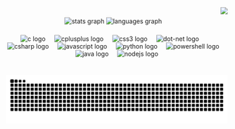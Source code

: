 <img align="right" height="150" src="https://media.discordapp.net/attachments/1340087849969647629/1340107424568180870/Profile.png?ex=67b127cc&is=67afd64c&hm=ba5c8059b55e2a0f0e07afde09c53ddc8bac820b78f9c15cef71839ac1db6714&=&format=webp&quality=lossless"  />

###

<div align="center">
  <img src="https://github-readme-stats.vercel.app/api?username=mainlyrogue&hide_title=true&hide_rank=true&show_icons=true&include_all_commits=true&count_private=true&disable_animations=false&theme=github_dark&locale=en&hide_border=true" height="150" alt="stats graph"  />
  <img src="https://github-readme-stats.vercel.app/api/top-langs?username=mainlyrogue&locale=en&hide_title=false&layout=compact&card_width=320&langs_count=5&theme=github_dark&hide_border=true" height="150" alt="languages graph"  />
</div>

###

<div align="center">
  <img src="https://skillicons.dev/icons?i=c" height="30" alt="c logo"  />
  <img width="12" />
  <img src="https://skillicons.dev/icons?i=cpp" height="30" alt="cplusplus logo"  />
  <img width="12" />
  <img src="https://skillicons.dev/icons?i=css" height="30" alt="css3 logo"  />
  <img width="12" />
  <img src="https://skillicons.dev/icons?i=dotnet" height="30" alt="dot-net logo"  />
  <img width="12" />
  <img src="https://skillicons.dev/icons?i=cs" height="30" alt="csharp logo"  />
  <img width="12" />
  <img src="https://skillicons.dev/icons?i=js" height="30" alt="javascript logo"  />
  <img width="12" />
  <img src="https://skillicons.dev/icons?i=py" height="30" alt="python logo"  />
  <img width="12" />
  <img src="https://skillicons.dev/icons?i=powershell" height="30" alt="powershell logo"  />
  <img width="12" />
  <img src="https://skillicons.dev/icons?i=java" height="30" alt="java logo"  />
  <img width="12" />
  <img src="https://skillicons.dev/icons?i=nodejs" height="30" alt="nodejs logo"  />
</div>

###

<br clear="both">

<picture>
  <source media="(prefers-color-scheme: dark)" srcset="https://raw.githubusercontent.com/MainlyRogue/MainlyRogue/output/github-snake-dark.svg" />
  <source media="(prefers-color-scheme: light)" srcset="https://raw.githubusercontent.com/MainlyRogue/MainlyRogue/output/github-snake.svg" />
  <img alt="github-snake" src="https://raw.githubusercontent.com/MainlyRogue/MainlyRogue/output/github-snake.svg" />
</picture>

###
